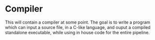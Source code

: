 # Compiler

This will contain a compiler at some point. The goal is to write a program which can input a source file, in a C-like language, and ouput a compiled standalone executable, while using in house code for the entire pipeline.